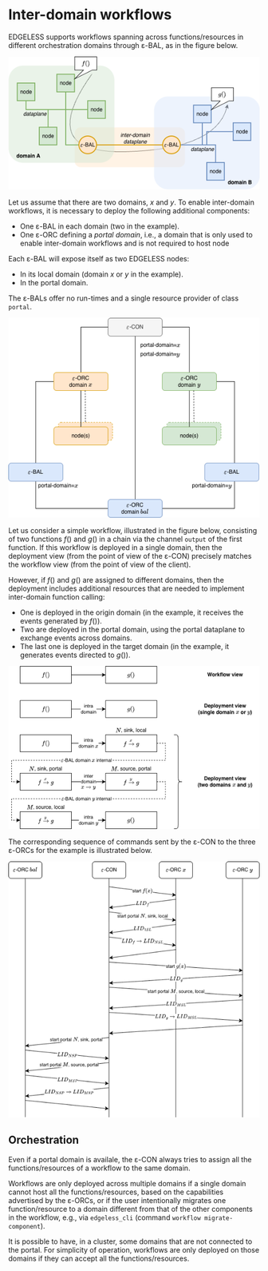 # Inter-domain workflows

EDGELESS supports workflows spanning across functions/resources in
different orchestration domains through ε-BAL, as in the figure below.

![](balancer-infographics.png)

Let us assume that there are two domains, $x$ and $y$.
To enable inter-domain workflows, it is necessary to deploy the following
additional components:

- One ε-BAL in each domain (two in the example).
- One ε-ORC defining a _portal domain_, i.e., a domain that is only used to
  enable inter-domain workflows and is not required to host node

Each ε-BAL will expose itself as two EDGELESS nodes:

- In its local domain (domain $x$ or $y$ in the example).
- In the portal domain.

The ε-BALs offer no run-times and a single resource provider of class `portal`.

![](balancer-example-cluster.png)

Let us consider a simple workflow, illustrated in the figure below, consisting
of two functions $f()$ and $g()$ in a chain via the channel `output` of the
first function.
If this workflow is deployed in a single domain, then the deployment view
(from the point of view of the ε-CON) precisely matches the workflow view
(from the point of view of the client).

However, if $f()$ and $g()$ are assigned to different domains, then the
deployment includes additional resources that are needed to implement
inter-domain function calling:

- One is deployed in the origin domain (in the example, it receives the
  events generated by $f()$).
- Two are deployed in the portal domain, using the portal dataplane to
  exchange events across domains.
- The last one is deployed in the target domain (in the example, it generates
  events directed to $g()$).

![](balancer-workflow.png)

The corresponding sequence of commands sent by the ε-CON to the three ε-ORCs
for the example is illustrated below.

![](balancer-sequence.png)

## Orchestration

Even if a portal domain is availale, the ε-CON always tries to assign all the
functions/resources of a workflow to the same domain.

Workflows are only deployed across multiple domains if a single domain cannot
host all the functions/resources, based on the capabilities advertised by the
ε-ORCs, or if the user intentionally migrates one function/resource to a
domain different from that of the other components in the workflow, e.g.,
via `edgeless_cli` (command `workflow migrate-component`).

It is possible to have, in a cluster, some domains that are not connected
to the portal.
For simplicity of operation, workflows are only deployed on those domains
if they can accept all the functions/resources.